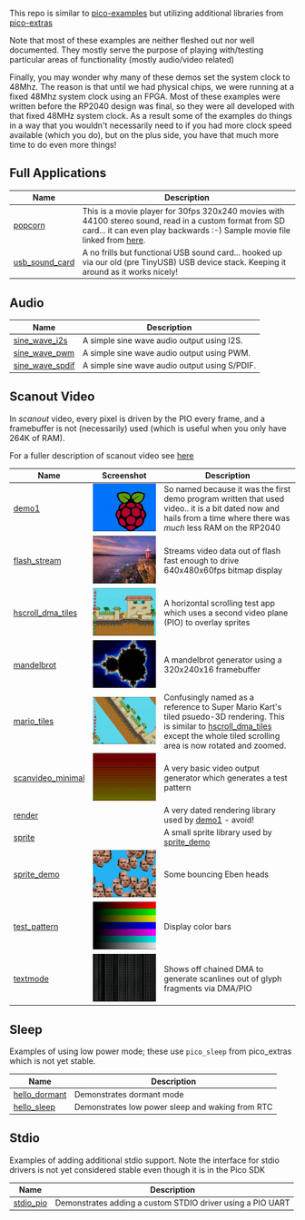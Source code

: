 This repo is similar to [pico-examples](https://github.com/raspberrypi/pico-examples) but utilizing additional libraries
from [pico-extras](https://github.com/raspberrypi/pico-extras)

Note that most of these examples are neither fleshed out nor well documented. They mostly serve
the purpose of playing with/testing particular areas of functionality (mostly audio/video related)

Finally, you may wonder why many of these demos set the system clock to 48Mhz. The reason is that until we had physical
chips, we were running at a fixed 48Mhz system clock using an FPGA. Most of these examples were written before the 
RP2040 design was final, so they were all developed with that fixed 48MHz system clock. As a result some of the examples do things in a way 
that you wouldn't necessarily need to if you had more clock speed available (which you do), but on the plus side,
you have that much more time to do even more things!

## Full Applications

Name|Description 
---|---
[popcorn](apps/popcorn)| This is a movie player for 30fps 320x240 movies with 44100 stereo sound, read in a custom format from SD card... it can even play backwards :-) Sample movie file linked from [here](apps/popcorn/README.md).
[usb_sound_card](apps/usb_sound_card)| A no frills but functional USB sound card... hooked up via our old (pre TinyUSB) USB device stack. Keeping it around as it works nicely!

## Audio

Name|Description
---|---
[sine_wave_i2s](audio/sine_wave)| A simple sine wave audio output using I2S.
[sine_wave_pwm](audio/sine_wave)| A simple sine wave audio output using PWM.
[sine_wave_spdif](audio/sine_wave)| A simple sine wave audio output using S/PDIF.

## Scanout Video

In _scanout_ video, every pixel is driven by the PIO every frame, and a framebuffer is not (necessarily) used (which
is useful when you only have 264K of RAM).

For a fuller description of scanout video see [here](https://github.com/raspberrypi/pico-extras/blob/master/src/common/pico_scanvideo/README.adoc)

Name|Screenshot|Description
---|---|---
[demo1](scanvideo/demo1)|![](scanvideo/demo1/screenshot.jpg)| So named because it was the first demo program written that used video.. it is a bit dated now and hails from a time where there was _much_ less RAM on the RP2040
[flash_stream](scanvideo/flash_stream)|![](scanvideo/flash_stream/screenshot.jpg)| Streams video data out of flash fast enough to drive 640x480x60fps bitmap display
[hscroll_dma_tiles](scanvideo/hscroll_dma_tiles)|![](scanvideo/hscroll_dma_tiles/screenshot.jpg)| A horizontal scrolling test app which uses a second video plane (PIO) to overlay sprites
[mandelbrot](scanvideo/mandelbrot)|![](scanvideo/mandelbrot/screenshot.jpg)| A mandelbrot generator using a 320x240x16 framebuffer
[mario_tiles](scanvideo/mario_tiles)|![](scanvideo/mario_tiles/screenshot.jpg)| Confusingly named as a reference to Super Mario Kart's tiled psuedo-3D rendering. This is similar to [hscroll_dma_tiles](scanvideo/hscroll_dma_tiles) except the whole tiled scrolling area is now rotated and zoomed.
[scanvideo_minimal](scanvideo/scanvideo_minimal)|![](scanvideo/scanvideo_minimal/screenshot.jpg)| A very basic video output generator which generates a test pattern
[render](scanvideo/render)| | A very dated rendering library used by [demo1](scanvideo/demo1) - avoid!
[sprite](scanvideo/sprite)| | A small sprite library used by [sprite_demo](scanvideo/scanvideo_minimal)
[sprite_demo](scanvideo/sprite_demo)|![](scanvideo/sprite_demo/screenshot.jpg)| Some bouncing Eben heads
[test_pattern](scanvideo/test_pattern)|![](scanvideo/test_pattern/screenshot.jpg)| Display color bars
[textmode](scanvideo/textmode)|![](scanvideo/textmode/screenshot.jpg)| Shows off chained DMA to generate scanlines out of glyph fragments via DMA/PIO


## Sleep

Examples of using low power mode; these use `pico_sleep` from pico_extras which is not yet stable.

Name|Description
---|---
[hello_dormant](sleep/hello_dormant)| Demonstrates dormant mode
[hello_sleep](sleep/hello_sleep)| Demonstrates low power sleep and waking from RTC


## Stdio

Examples of adding additional stdio support. Note the interface for stdio drivers is not yet considered stable
even though it is in the Pico SDK

Name|Description
---|---
[stdio_pio](stdio/pio)| Demonstrates adding a custom STDIO driver using a PIO UART
